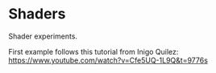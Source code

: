 # Shaders

Shader experiments.

First example follows this tutorial from Inigo Quilez: https://www.youtube.com/watch?v=Cfe5UQ-1L9Q&t=9776s
